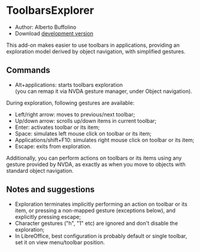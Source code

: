 # ToolbarsExplorer #

* Author: Alberto Buffolino
* Download [development version][2]

This add-on makes easier to use toolbars in applications, providing an exploration model derived by object navigation, with simplified gestures.

## Commands

* Alt+applications: starts toolbars exploration<br/>
(you can remap it via NVDA gesture manager, under Object navigation).

During exploration, following gestures are available:

* Left/right arrow: moves to previous/next toolbar;
* Up/down arrow: scrolls up/down items in current toolbar;
* Enter: activates toolbar or its item;
* Space: simulates left mouse click on toolbar or its item;
* Applications/shift+F10: simulates right mouse click on toolbar or its item;
* Escape: exits from exploration.

Additionally, you can perform actions on toolbars or its items using any gesture provided by NVDA, as exactly as when you move to objects with standard object navigation.

## Notes and suggestions

* Exploration terminates implicitly performing an action on toolbar or its item, or pressing a non-mapped gesture (exceptions below), and explicitly pressing escape;
* Character gestures ("h", "1" etc) are ignored and don't disable the exploration;
* In LibreOffice, best configuration is probably default or single toolbar, set it on view menu/toolbar position.


[2]: https://addons.nvda-project.org/files/get.php?file=tbx
